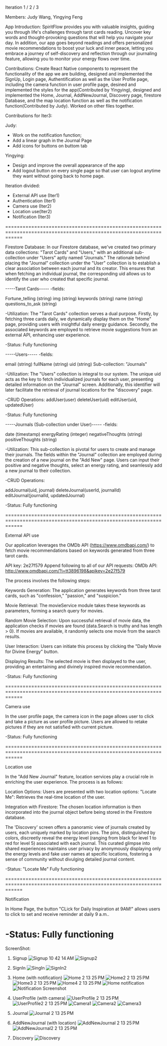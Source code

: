 Iteration 1 / 2 / 3

Members: Judy Wang, Yingying Feng

App Introduction: 
SpiritFlow provides you with valuable insights, guiding you through life's challenges through tarot cards reading. Uncover key words and thought-provoking questions that will help you navigate your day.
In addition, our app goes beyond readings and offers personalized movie recommendations to boost your luck and inner peace, letting you embrace a journey of self-discovery and reflection through our journaling feature, allowing you to monitor your energy flows over time.



Contributions:
Create React Native components to represent the functionality of the app we are building, designed and implemented the SignUp, Login page, Authentification as well as the User Profile page, including the camera function in user profile page, desined and implemented the styles for the app(Contributed by Yingying), designed and implemented the Home, Journal, AddNewJournal, Discovery page, firestore Database, and the map location function as well as the notification function(Contributed by Judy). Worked on other files together.

Contributions for Iter3:

Judy:
   - Work on the notification function;
   - Add a linear graph in the Journal Page
   - Add icons for buttons on buttom tab

Yingying:
   - Design and improve the overall appearance of the app
   - Add logout button on every single page so that user can logout anytime they want without going back to home page.


Iteration divided:
- External API use (Iter1)
- Authentication (Iter1)
- Camera use (Iter2)
- Location use(Iter2)
- Notification (Iter3)

==================================================================================================================

Firestore Database:
In our Firestore database, we've created two primary data collections: "Tarot Cards" and "Users," with an additional sub-collection under "Users" aptly named "Journals."
The rationale behind placing the "Journal" collection under the "User" collection is to establish a clear association between each journal and its creator. This ensures that when fetching an individual journal, the corresponding uid allows us to identify the user who created that specific journal. 

-----Tarot Cards-----
-fields:

Fortune_telling (string)
img (string)
keywords (string)
name (string)
questions_to_ask (string)

-Utilization:
The "Tarot Cards" collection serves a dual purpose. Firstly, by fetching three cards daily, we dynamically display them on the "Home" page, providing users with insightful daily energy guidance. Secondly, the associated keywords are employed to retrieve movie suggestions from an external API, enhancing user experience.

-Status: Fully functioning

-----Users-----
-fields:

email (string)
fullName (string)
uid (string)
Sub-collection: "Journals"

-Utilization:
The "Users" collection is integral to our system. The unique uid acts as the key to fetch individualized journals for each user, presenting detailed information on the "Journal" screen. Additionally, this identifier will later facilitate the retrieval of journal locations for the "discovery" page.

-CRUD Operations:
addUser(user)
deleteUser(uid)
editUser(uid, updatedUser)

-Status: Fully functioning

-----Journals (Sub-collection under User)-----
-fields:

date (timestamp)
energyRating (integer)
negativeThoughts (string)
positiveThoughts (string)


-Utilization:
This sub-collection is pivotal for users to create and manage their journals. The fields within the "Journal" collection are employed during the creation of a new journal on the "Add New" page. Users can input their positive and negative thoughts, select an energy rating, and seamlessly add a new journal to their collection.

-CRUD Operations:

addJournal(uid, journal)
deleteJournal(userId, journalId)
editJournal(journalId, updatedJournal)

-Status: Fully functioning

==================================================================================================================

External API use

Our application leverages the OMDb API (https://www.omdbapi.com/) to fetch movie recommendations based on keywords generated from three tarot cards. 

API key: 2e27f579
Append following to all of our API requests:
OMDb API: http://www.omdbapi.com/?i=tt3896198&apikey=2e27f579


The process involves the following steps:

Keywords Generation:
The application generates keywords from three tarot cards, such as "confession," "passion," and "suspicion."

Movie Retrieval:
The movieService module takes these keywords as parameters, forming a search query for movies.

Random Movie Selection:
Upon successful retrieval of movie data, the application checks if movies are found (data.Search is truthy and has length > 0).
If movies are available, it randomly selects one movie from the search results.

User Interaction:
Users can initiate this process by clicking the "Daily Movie for Divine Energy" button.

Displaying Results:
The selected movie is then displayed to the user, providing an entertaining and divinely inspired movie recommendation.

-Status: Fully functioning

==================================================================================================================

Camera use

In the user profile page, the camera icon in the page allows user to click and take a picture as user profile picture. Users are allowed to retake pictures if they are not satisfied with current picture.

-Status: Fully functioning

==================================================================================================================

Location use

In the "Add New Journal" feature, location services play a crucial role in enriching the user experience. The process is as follows:

Location Options:
Users are presented with two location options:
"Locate Me": Retrieves the real-time location of the user.


Integration with Firestore:
The chosen location information is then incorporated into the journal object before being stored in the Firestore database.

The 'Discovery' screen offers a panoramic view of journals created by users, each uniquely marked by location pins. The pins, distinguished by colors, discreetly reveal the energy level (ranging from black for level 1 to red for level 5) associated with each journal. This curated glimpse into shared experiences maintains user privacy by anonymously displaying only the energy levels and fake user names at specific locations, fostering a sense of community without divulging detailed journal content.

-Status: "Locate Me" Fully functioning

==================================================================================================================

Notification

In Home Page, the button "CLick for Daily Inspiration at 9AM!" allows users to click to set and receive reminder at daily 9 a.m..

-Status: Fully functioning
==================================================================================================================



ScreenShot:
1. Signup
   ![Signup 10 42 14 AM](https://github.com/judywangyq/spirit_flow/assets/97942454/664f8a14-2471-4665-bb96-4dc65b4b7375)
   ![Signup2](https://github.com/judywangyq/spirit_flow/assets/97942454/a88a485f-abd4-4ff5-b986-bb4f3a94d820)


2. SignIn
   ![SingIn](https://github.com/judywangyq/spirit_flow/assets/97942454/d01c7076-2d17-4568-af07-ff3b52d816e6)
   ![SignIn2](https://github.com/judywangyq/spirit_flow/assets/97942454/bdf336af-406d-41b3-8019-41a02aedb5b2)



3. Home (with notification)
   ![Home 2 13 25 PM](https://github.com/judywangyq/spirit_flow/assets/97942454/affe58e9-aaa4-4673-88cc-fc61f3d5015c)
   ![Home2 2 13 25 PM](https://github.com/judywangyq/spirit_flow/assets/97942454/4f1282bd-ed6f-4ce3-9209-8e2d80e1d92f)
   ![Home3 2 13 25 PM](https://github.com/judywangyq/spirit_flow/assets/97942454/aa85b3e1-6a19-4097-84f9-39c703fd7041)
   ![Home4 2 13 25 PM](https://github.com/judywangyq/spirit_flow/assets/97942454/ad7fd413-4116-4e32-8cc8-6fd9dd7eba4b)
   ![Home notification](https://github.com/judywangyq/spirit_flow/assets/97942454/c9216750-e7db-4502-a46f-530e979a868d)
   ![Notification Screenshot](https://github.com/judywangyq/spirit_flow/assets/97942454/4987b697-21b0-49c3-bd59-1d9da14cbb98)

5. UserProfile (with camera)
   ![UserProfile 2 13 25 PM](https://github.com/judywangyq/spirit_flow/assets/97942454/756c6273-d173-404c-bc2e-ca65ac553058)
   ![UserProfile2 2 13 25 PM](https://github.com/judywangyq/spirit_flow/assets/97942454/6e752657-ef4a-4f90-b345-97626ff7716f)
   ![Camera1](https://github.com/judywangyq/spirit_flow/assets/97942454/6a672381-80b2-4978-9322-c0ad9174758f)
   ![Camera2](https://github.com/judywangyq/spirit_flow/assets/97942454/f1bc05fa-515f-4160-b754-a0bfe6d54cf4)
   ![Camera3](https://github.com/judywangyq/spirit_flow/assets/97942454/bb830fc8-9d34-48e8-b6b5-4364c6ca5167)


6. Journal
   ![Journal 2 13 25 PM](https://github.com/judywangyq/spirit_flow/assets/97942454/cb44aa6b-cf43-475e-bf3e-a11f2d3e33a1)


7. AddNewJournal (with location)
   ![AddNewJournal 2 13 25 PM](https://github.com/judywangyq/spirit_flow/assets/97942454/666e3670-f347-4efc-8e0e-ccf34b0c8a37)
   ![AddNewJournal2 2 13 25 PM](https://github.com/judywangyq/spirit_flow/assets/97942454/a388c651-1fc5-4729-bd60-7a08a5ef944b)


9. Discovery
   ![Discovery](https://github.com/judywangyq/spirit_flow/assets/97942454/100955bd-b1e1-444f-b3c1-aeb81beadb8c)

   



